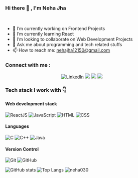   ### Hi there 👋 , I'm Neha Jha


<br>

- 🔭 I’m currently working on Frontend Projects
- 🌱 I’m currently learning React
- 👯 I’m looking to collaborate on Web Development Projects
- 💬 Ask me about programming and tech related stuffs
- 📫 How to reach me: nehajha12150@gmail.com


### Connect with me :

<div align="center">


<a  href="https://linkedin.com/in/neha-jha-102062206" target="_blank"><img alt="LinkedIn" src="https://img.shields.io/badge/linkedin%20-%230077B5.svg?&style=for-the-badge&logo=linkedin&logoColor=white" /></a>
[<img src = "https://img.shields.io/badge/instagram-%23E4405F.svg?&style=for-the-badge&logo=instagram&logoColor=white">](https://instagram.com/nehajha_030)
<a href="https://twitter.com/NehaJha030" target="_blank"><img src="https://img.shields.io/badge/twitter-%2300acee.svg?&style=for-the-badge&logo=twitter&logoColor=white&alt=twitter" /></a>
<a href="mailto:nehajha12150@gmail.com?subject=Hello%20Harsh,%20From%20Github"><img src="https://img.shields.io/badge/gmail-%23D14836.svg?&style=for-the-badge&logo=gmail&logoColor=white" /></a>&nbsp;&nbsp;&nbsp;&nbsp;


  
  </div>


<h3>Tech stack I work with 👇</h3>


<h4>Web development stack</h4> 

![ReactJS](https://img.shields.io/badge/ReactJS-61DAFB?&style=for-the-badge&logo=react&logoColor=white&style=plastic) ![JavaScript](https://img.shields.io/badge/JavaScript-F7DF1E?style=for-the-badge&logo=javascript&logoColor=white&style=plastic) ![HTML](https://img.shields.io/badge/HTML5-E34F26?style=for-the-badge&logo=html5&logoColor=white&style=plastic) ![CSS](https://img.shields.io/badge/CSS-239120?&style=for-the-badge&logo=css3&logoColor=white&style=plastic) 


<h4>Languages</h4>     

![C](https://img.shields.io/badge/c-%2300599C.svg?style=for-the-badge&logo=c&logoColor=white&style=plastic) ![C++](https://img.shields.io/badge/c++-%2300599C.svg?style=for-the-badge&logo=c%2B%2B&logoColor=white&style=plastic)  ![Java](https://img.shields.io/badge/Java-ED8B00?style=for-the-badge&logo=java&logoColor=white&style=plastic) 


<h4>Version Control</h4>  

![Git](https://img.shields.io/badge/git-%23F05033.svg?style=for-the-badge&logo=git&logoColor=white&style=plastic)  ![GitHub](https://img.shields.io/badge/github-%23121011.svg?style=for-the-badge&logo=github&logoColor=white&style=plastic)







![GitHub stats](https://github-readme-stats.vercel.app/api?username=neha030&show_icons=true&theme=tokyonight)
![Top Langs](https://github-readme-stats.vercel.app/api/top-langs/?username=neha030&theme=tokyonight)
<img src="https://github-readme-streak-stats.herokuapp.com/?user=neha030&" alt="neha030" />
 

